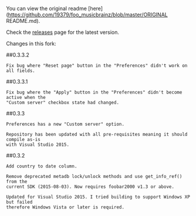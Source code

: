 You can view the original readme [here](https://github.com/19379/foo_musicbrainz/blob/master/ORIGINAL README.md).

Check the [releases](https://github.com/19379/foo_musicbrainz/releases) page for the latest version.

Changes in this fork:

##0.3.3.2
```
Fix bug where "Reset page" button in the "Preferences" didn't work on all fields.
```

##0.3.3.1
```
Fix bug where the "Apply" button in the "Preferences" didn't become active when the
"Custom server" checkbox state had changed.
```

##0.3.3
```
Preferences has a new "Custom server" option.

Repository has been updated with all pre-requisites meaning it should compile as-is
with Visual Studio 2015.
```

##0.3.2
```
Add country to date column.

Remove deprecated metadb lock/unlock methods and use get_info_ref() from the
current SDK (2015-08-03). Now requires foobar2000 v1.3 or above.

Updated for Visual Studio 2015. I tried building to support Windows XP but failed
therefore Windows Vista or later is required.
```
